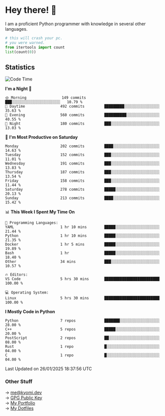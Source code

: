 # Hey there! 👋

I am a proficient Python programmer with knowledge in several other languages.

```py
# this will crash your pc.
# you were warned.
from itertools import count
list(count(0))
```

## Statistics
<!--START_SECTION:waka-->
![Code Time](http://img.shields.io/badge/Code%20Time-1%2C697%20hrs%2025%20mins-blue)

**I'm a Night 🦉** 

```text
🌞 Morning                149 commits         ███░░░░░░░░░░░░░░░░░░░░░░   10.79 % 
🌆 Daytime                492 commits         █████████░░░░░░░░░░░░░░░░   35.63 % 
🌃 Evening                560 commits         ██████████░░░░░░░░░░░░░░░   40.55 % 
🌙 Night                  180 commits         ███░░░░░░░░░░░░░░░░░░░░░░   13.03 % 
```
📅 **I'm Most Productive on Saturday** 

```text
Monday                   202 commits         ████░░░░░░░░░░░░░░░░░░░░░   14.63 % 
Tuesday                  152 commits         ███░░░░░░░░░░░░░░░░░░░░░░   11.01 % 
Wednesday                191 commits         ███░░░░░░░░░░░░░░░░░░░░░░   13.83 % 
Thursday                 187 commits         ███░░░░░░░░░░░░░░░░░░░░░░   13.54 % 
Friday                   158 commits         ███░░░░░░░░░░░░░░░░░░░░░░   11.44 % 
Saturday                 278 commits         █████░░░░░░░░░░░░░░░░░░░░   20.13 % 
Sunday                   213 commits         ████░░░░░░░░░░░░░░░░░░░░░   15.42 % 
```


📊 **This Week I Spent My Time On** 

```text
💬 Programming Languages: 
YAML                     1 hr 10 mins        █████░░░░░░░░░░░░░░░░░░░░   21.44 % 
Python                   1 hr 10 mins        █████░░░░░░░░░░░░░░░░░░░░   21.35 % 
Docker                   1 hr 5 mins         █████░░░░░░░░░░░░░░░░░░░░   19.89 % 
Bash                     1 hr                █████░░░░░░░░░░░░░░░░░░░░   18.40 % 
Other                    34 mins             ███░░░░░░░░░░░░░░░░░░░░░░   10.57 % 

🔥 Editors: 
VS Code                  5 hrs 30 mins       █████████████████████████   100.00 % 

💻 Operating System: 
Linux                    5 hrs 30 mins       █████████████████████████   100.00 % 
```

**I Mostly Code in Python** 

```text
Python                   7 repos             ███████░░░░░░░░░░░░░░░░░░   28.00 % 
C++                      5 repos             █████░░░░░░░░░░░░░░░░░░░░   20.00 % 
PostScript               2 repos             ██░░░░░░░░░░░░░░░░░░░░░░░   08.00 % 
Rust                     1 repo              █░░░░░░░░░░░░░░░░░░░░░░░░   04.00 % 
C                        1 repo              █░░░░░░░░░░░░░░░░░░░░░░░░   04.00 % 
```




 Last Updated on 26/01/2025 18:37:56 UTC
<!--END_SECTION:waka-->

### Other Stuff

→ [me@kyomi.dev](mailto:me@kyomi.dev)\
→ [GPG Public Key](https://github.com/bitterteriyaki.gpg)\
→ [My Portfolio](https://kyomi.dev)\
→ [My Dotfiles](https://github.com/bitterteriyaki/dotfiles)
